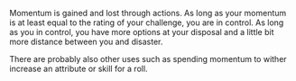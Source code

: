 Momentum is gained and lost through actions.
As long as your momentum is at least equal to the rating of your challenge, you are in control.
As long as you in control, you have more options at your disposal and a little bit more distance between you and disaster.

There are probably also other uses such as spending momentum to wither increase an attribute or skill for a roll.
